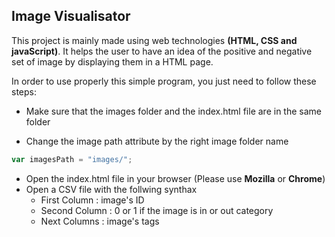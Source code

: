 ## Image Visualisator

This project is mainly made using web technologies __(HTML, CSS and javaScript)__. It helps the user to have an idea of the positive and negative set of image by displaying them in a HTML page.

In order to use properly this simple program, you just need to follow these steps:

* Make sure that the images folder and the index.html file are in the same folder 

* Change the image path attribute by the right image folder name
``` JAVASCRIPT
var imagesPath = "images/";
```
* Open the index.html file in your browser (Please use __Mozilla__ or __Chrome__)
* Open a CSV file with the follwing synthax
  - First Column : image's ID
  - Second Column : 0 or 1 if the image is in or out category
  - Next Columns : image's tags
